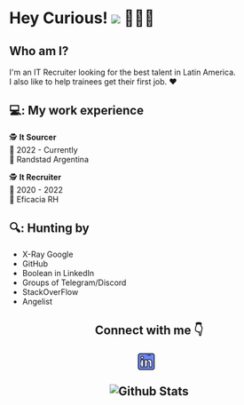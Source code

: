 # Hey Curious! <img src="https://user-images.githubusercontent.com/1303154/88677602-1635ba80-d120-11ea-84d8-d263ba5fc3c0.gif" width="30"> 👩🏾‍💻
</p>

## Who am I?
I'm an IT Recruiter looking for the best talent in Latin America.  
I also like to help trainees get their first job. ❤️                                                        

## 💻: My work experience

🕵️ **It Sourcer**\
📆 2022 - Currently\
📍 Randstad Argentina 

  
🕵️ **It Recruiter**\
📆 2020 - 2022\
📍 Eficacia RH 
                         
## 🔍: Hunting by
* X-Ray Google
* GitHub
* Boolean in LinkedIn
* Groups of Telegram/Discord
* StackOverFlow 
* Angelist


<h2><p align ="center">
Connect with me 👇

  
<p align="center">
<a href="https://www.linkedin.com/in/marinesdiaz/"><img height="30" src="https://raw.githubusercontent.com/8bithemant/8bithemant/master/linkedin.png?raw=true"></a>&nbsp;&nbsp;
  

 <p align="center">
        <img src="https://raw.githubusercontent.com/bornmay/bornmay/Update/svg/Bottom.svg" alt="Github Stats" />
</p>

